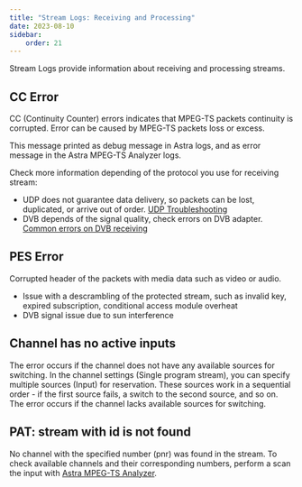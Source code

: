 ```yaml
---
title: "Stream Logs: Receiving and Processing"
date: 2023-08-10
sidebar:
    order: 21
---
```


Stream Logs provide information about receiving and processing streams.

## CC Error

CC (Continuity Counter) errors indicates that MPEG-TS packets continuity is corrupted. Error can be caused by MPEG-TS packets loss or excess.

This message printed as debug message in Astra logs, and as error message in the Astra MPEG-TS Analyzer logs.

Check more information depending of the protocol you use for receiving stream:

- UDP does not guarantee data delivery, so packets can be lost, duplicated, or arrive out of order. [UDP Troubleshooting](/misc/troubleshooting/receiving/udp#too-many-errors-on-receiving-udp)
- DVB depends of the signal quality, check errors on DVB adapter. [Common errors on DVB receiving](/misc/troubleshooting/dvb/errors)

## PES Error

Corrupted header of the packets with media data such as video or audio.

- Issue with a descrambling of the protected stream, such as invalid key, expired subscription, conditional access module overheat
- DVB signal issue due to sun interference

## Channel has no active inputs

The error occurs if the channel does not have any available sources for switching.
In the channel settings (Single program stream), you can specify multiple sources (Input) for reservation. These sources work in a sequential order - if the first source fails, a switch to the second source, and so on. The error occurs if the channel lacks available sources for switching.

## PAT: stream with id is not found

No channel with the specified number (pnr) was found in the stream. To check available channels and their corresponding numbers, perform a scan the input with [Astra MPEG-TS Analyzer](/misc/tools-and-utilities/tv-and-media/astra-mpeg-ts-analyzer).
